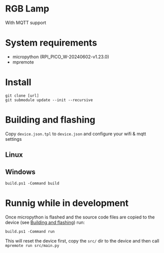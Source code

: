 # RGB Lamp

With MQTT support

# System requirements

* micropython (RPI_PICO_W-20240602-v1.23.0)
* mpremote

# Install

    git clone [url]
    git submodule update --init --recursive

# Building and flashing

Copy `device.json.tpl` to `device.json` and configure your wifi & mqtt settings

## Linux

## Windows

    build.ps1 -Command build
    
# Runnig while in development

Once micropython is flashed and the source code files are copied to the device (see [Building and flashing](#building-and-flashing)) run:

    build.ps1 -Command run
    
This will reset the device first, copy the `src/` dir to the device and then call `mpremote run src/main.py`



